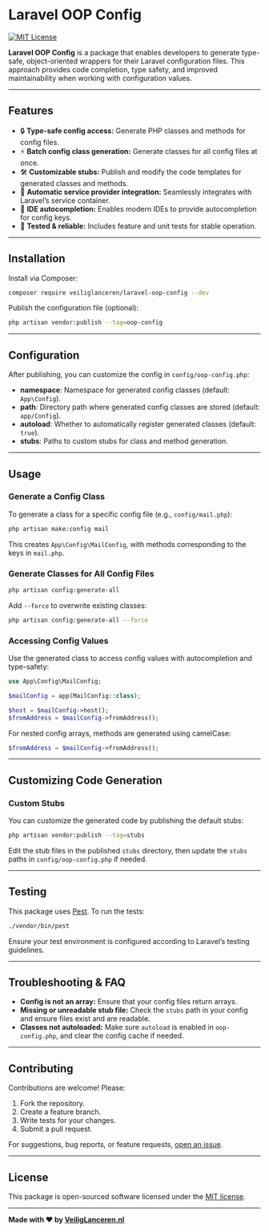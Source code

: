 # Laravel OOP Config

[![MIT License](https://img.shields.io/badge/license-MIT-blue.svg)](LICENSE)

**Laravel OOP Config** is a package that enables developers to generate type-safe, object-oriented wrappers for their Laravel configuration files. This approach provides code completion, type safety, and improved maintainability when working with configuration values.

---

## Features

- 🔒 **Type-safe config access:** Generate PHP classes and methods for config files.
- ⚡ **Batch config class generation:** Generate classes for all config files at once.
- 🛠 **Customizable stubs:** Publish and modify the code templates for generated classes and methods.
- 🧩 **Automatic service provider integration:** Seamlessly integrates with Laravel’s service container.
- 📝 **IDE autocompletion:** Enables modern IDEs to provide autocompletion for config keys.
- 🧪 **Tested & reliable:** Includes feature and unit tests for stable operation.

---

## Installation

Install via Composer:

```bash
composer require veiliglanceren/laravel-oop-config --dev
```

Publish the configuration file (optional):

```bash
php artisan vendor:publish --tag=oop-config
```

---

## Configuration

After publishing, you can customize the config in `config/oop-config.php`:

- **namespace**: Namespace for generated config classes (default: `App\Config`).
- **path**: Directory path where generated config classes are stored (default: `app/Config`).
- **autoload**: Whether to automatically register generated classes (default: `true`).
- **stubs**: Paths to custom stubs for class and method generation.

---

## Usage

### Generate a Config Class

To generate a class for a specific config file (e.g., `config/mail.php`):

```bash
php artisan make:config mail
```

This creates `App\Config\MailConfig`, with methods corresponding to the keys in `mail.php`.

### Generate Classes for All Config Files

```bash
php artisan config:generate-all
```

Add `--force` to overwrite existing classes:

```bash
php artisan config:generate-all --force
```

### Accessing Config Values

Use the generated class to access config values with autocompletion and type-safety:

```php
use App\Config\MailConfig;

$mailConfig = app(MailConfig::class);

$host = $mailConfig->host();
$fromAddress = $mailConfig->fromAddress();
```

For nested config arrays, methods are generated using camelCase:

```php
$fromAddress = $mailConfig->fromAddress();
```

---

## Customizing Code Generation

### Custom Stubs

You can customize the generated code by publishing the default stubs:

```bash
php artisan vendor:publish --tag=stubs
```

Edit the stub files in the published `stubs` directory, then update the `stubs` paths in `config/oop-config.php` if needed.

---

## Testing

This package uses [Pest](https://pestphp.com/). To run the tests:

```bash
./vendor/bin/pest
```

Ensure your test environment is configured according to Laravel’s testing guidelines.

---

## Troubleshooting & FAQ

- **Config is not an array:** Ensure that your config files return arrays.
- **Missing or unreadable stub file:** Check the `stubs` path in your config and ensure files exist and are readable.
- **Classes not autoloaded:** Make sure `autoload` is enabled in `oop-config.php`, and clear the config cache if needed.

---

## Contributing

Contributions are welcome! Please:

1. Fork the repository.
2. Create a feature branch.
3. Write tests for your changes.
4. Submit a pull request.

For suggestions, bug reports, or feature requests, [open an issue](https://github.com/VeiligLanceren-nl/laravel-oop-config/issues).

---

## License

This package is open-sourced software licensed under the [MIT license](LICENSE).

---

**Made with ❤️ by [VeiligLanceren.nl](https://veiliglanceren.nl)**